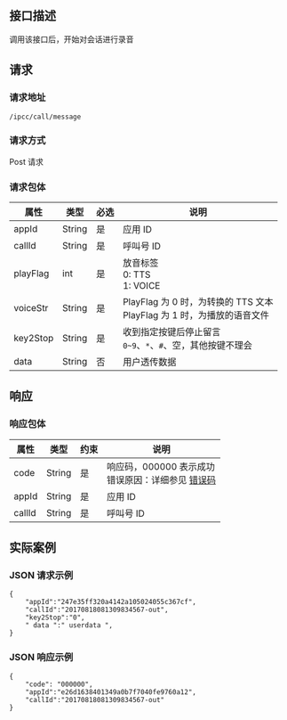 ## 接口描述
调用该接口后，开始对会话进行录音

## 请求
### 请求地址
```
/ipcc/call/message
```

### 请求方式
Post 请求

### 请求包体

| 属性     | 类型   | 必选 | 说明                                                         |
| -------- | ------ | ---- | ------------------------------------------------------------ |
| appId    | String | 是   | 应用 ID                                                      |
| callId   | String | 是   | 呼叫号 ID                                                    |
| playFlag | int    | 是   | 放音标签<br>0: TTS<br>1: VOICE                               |
| voiceStr | String | 是   | PlayFlag 为 0 时，为转换的 TTS 文本<br>PlayFlag 为 1 时，为播放的语音文件 |
| key2Stop | String | 是   | 收到指定按键后停止留言<br>`0~9`、`*`、`#`、空，其他按键不理会      |
| data     | String | 否   | 用户透传数据                                                 |

## 响应

### 响应包体

| 属性   | 类型   | 约束 | 说明                                                         |
| ------ | ------ | ---- | ------------------------------------------------------------ |
| code   | String | 是   | 响应码，000000 表示成功<br>错误原因：详细参见 [错误码](/document/product/679/14513) |
| appId  | String | 是   | 应用 ID                                                       |
| callId | String | 是   | 呼叫号 ID                                                     |

## 实际案例

### JSON 请求示例
```
{
    "appId":"247e35ff320a4142a105024055c367cf",
    "callId":"20170818081309834567-out",
    "key2Stop":"0",
    " data ":" userdata ",
}
```

### JSON 响应示例

```
{
    "code": "000000",
    "appId":"e26d1638401349a0b7f7040fe9760a12",
    "callId":"20170818081309834567-out"
}
```
